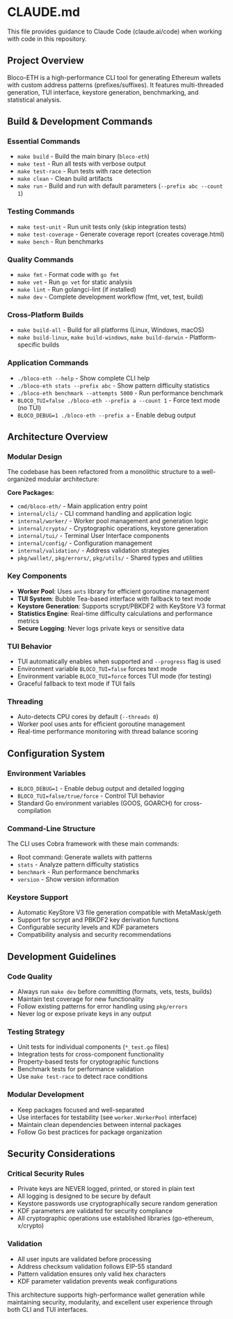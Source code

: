 # CLAUDE.md

This file provides guidance to Claude Code (claude.ai/code) when working with code in this repository.

## Project Overview

Bloco-ETH is a high-performance CLI tool for generating Ethereum wallets with custom address patterns (prefixes/suffixes). It features multi-threaded generation, TUI interface, keystore generation, benchmarking, and statistical analysis.

## Build & Development Commands

### Essential Commands
- `make build` - Build the main binary (`bloco-eth`)
- `make test` - Run all tests with verbose output
- `make test-race` - Run tests with race detection
- `make clean` - Clean build artifacts
- `make run` - Build and run with default parameters (`--prefix abc --count 1`)

### Testing Commands
- `make test-unit` - Run unit tests only (skip integration tests)
- `make test-coverage` - Generate coverage report (creates coverage.html)
- `make bench` - Run benchmarks

### Quality Commands  
- `make fmt` - Format code with `go fmt`
- `make vet` - Run `go vet` for static analysis
- `make lint` - Run golangci-lint (if installed)
- `make dev` - Complete development workflow (fmt, vet, test, build)

### Cross-Platform Builds
- `make build-all` - Build for all platforms (Linux, Windows, macOS)
- `make build-linux`, `make build-windows`, `make build-darwin` - Platform-specific builds

### Application Commands
- `./bloco-eth --help` - Show complete CLI help
- `./bloco-eth stats --prefix abc` - Show pattern difficulty statistics
- `./bloco-eth benchmark --attempts 5000` - Run performance benchmark
- `BLOCO_TUI=false ./bloco-eth --prefix a --count 1` - Force text mode (no TUI)
- `BLOCO_DEBUG=1 ./bloco-eth --prefix a` - Enable debug output

## Architecture Overview

### Modular Design
The codebase has been refactored from a monolithic structure to a well-organized modular architecture:

**Core Packages:**
- `cmd/bloco-eth/` - Main application entry point
- `internal/cli/` - CLI command handling and application logic
- `internal/worker/` - Worker pool management and generation logic
- `internal/crypto/` - Cryptographic operations, keystore generation
- `internal/tui/` - Terminal User Interface components
- `internal/config/` - Configuration management
- `internal/validation/` - Address validation strategies
- `pkg/wallet/`, `pkg/errors/`, `pkg/utils/` - Shared types and utilities

### Key Components
- **Worker Pool**: Uses `ants` library for efficient goroutine management
- **TUI System**: Bubble Tea-based interface with fallback to text mode
- **Keystore Generation**: Supports scrypt/PBKDF2 with KeyStore V3 format
- **Statistics Engine**: Real-time difficulty calculations and performance metrics
- **Secure Logging**: Never logs private keys or sensitive data

### TUI Behavior
- TUI automatically enables when supported and `--progress` flag is used
- Environment variable `BLOCO_TUI=false` forces text mode
- Environment variable `BLOCO_TUI=force` forces TUI mode (for testing)
- Graceful fallback to text mode if TUI fails

### Threading
- Auto-detects CPU cores by default (`--threads 0`)
- Worker pool uses ants for efficient goroutine management
- Real-time performance monitoring with thread balance scoring

## Configuration System

### Environment Variables
- `BLOCO_DEBUG=1` - Enable debug output and detailed logging
- `BLOCO_TUI=false/true/force` - Control TUI behavior
- Standard Go environment variables (GOOS, GOARCH) for cross-compilation

### Command-Line Structure
The CLI uses Cobra framework with these main commands:
- Root command: Generate wallets with patterns
- `stats` - Analyze pattern difficulty statistics
- `benchmark` - Run performance benchmarks  
- `version` - Show version information

### Keystore Support
- Automatic KeyStore V3 file generation compatible with MetaMask/geth
- Support for scrypt and PBKDF2 key derivation functions
- Configurable security levels and KDF parameters
- Compatibility analysis and security recommendations

## Development Guidelines

### Code Quality
- Always run `make dev` before committing (formats, vets, tests, builds)
- Maintain test coverage for new functionality
- Follow existing patterns for error handling using `pkg/errors`
- Never log or expose private keys in any output

### Testing Strategy
- Unit tests for individual components (`*_test.go` files)
- Integration tests for cross-component functionality  
- Property-based tests for cryptographic functions
- Benchmark tests for performance validation
- Use `make test-race` to detect race conditions

### Modular Development
- Keep packages focused and well-separated
- Use interfaces for testability (see `worker.WorkerPool` interface)
- Maintain clean dependencies between internal packages
- Follow Go best practices for package organization

## Security Considerations

### Critical Security Rules
- Private keys are NEVER logged, printed, or stored in plain text
- All logging is designed to be secure by default
- Keystore passwords use cryptographically secure random generation
- KDF parameters are validated for security compliance
- All cryptographic operations use established libraries (go-ethereum, x/crypto)

### Validation
- All user inputs are validated before processing
- Address checksum validation follows EIP-55 standard
- Pattern validation ensures only valid hex characters
- KDF parameter validation prevents weak configurations

This architecture supports high-performance wallet generation while maintaining security, modularity, and excellent user experience through both CLI and TUI interfaces.